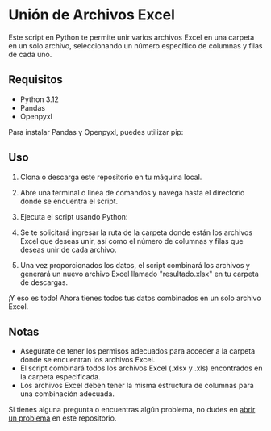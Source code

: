 # Unión de Archivos Excel

Este script en Python te permite unir varios archivos Excel en una carpeta en un solo archivo, seleccionando un número específico de columnas y filas de cada uno.

## Requisitos

- Python 3.12
- Pandas
- Openpyxl

Para instalar Pandas y Openpyxl, puedes utilizar pip:


## Uso

1. Clona o descarga este repositorio en tu máquina local.
2. Abre una terminal o línea de comandos y navega hasta el directorio donde se encuentra el script.
3. Ejecuta el script usando Python:


4. Se te solicitará ingresar la ruta de la carpeta donde están los archivos Excel que deseas unir, así como el número de columnas y filas que deseas unir de cada archivo.
5. Una vez proporcionados los datos, el script combinará los archivos y generará un nuevo archivo Excel llamado "resultado.xlsx" en tu carpeta de descargas.

¡Y eso es todo! Ahora tienes todos tus datos combinados en un solo archivo Excel.

## Notas

- Asegúrate de tener los permisos adecuados para acceder a la carpeta donde se encuentran los archivos Excel.
- El script combinará todos los archivos Excel (.xlsx y .xls) encontrados en la carpeta especificada.
- Los archivos Excel deben tener la misma estructura de columnas para una combinación adecuada.

Si tienes alguna pregunta o encuentras algún problema, no dudes en [abrir un problema](https://github.com/AceSpades2590/Juntar-Excels/issues) en este repositorio.
